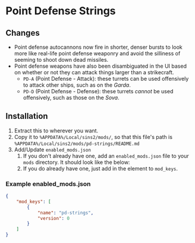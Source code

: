 # Point Defense Strings

## Changes

- Point defense autocannons now fire in shorter, denser bursts to look more like real-life point defense weaponry and avoid the silliness of seeming to shoot down dead missiles.
- Point defense weapons have also been disambiguated in the UI based on whether or not they can attack things larger than a strikecraft.
  - `PD-A` (Point Defense - Attack): these turrets can be used offensively to attack other ships, such as on the _Garda_.
  - `PD-D` (Point Defense - Defense): these turrets _cannot_ be used offensively, such as those on the _Sova_.

## Installation

1. Extract this to wherever you want.
2. Copy it to `%APPDATA%/Local/sins2/mods/`, so that this file's path is `%APPDATA%/Local/sins2/mods/pd-strings/README.md`
3. Add/Update `enabled_mods.json`
    1. If you don't already have one, add an `enabled_mods.json` file to your `mods` directory. It should look like the below:
    2. If you do already have one, just add in the element to `mod_keys`.

### Example enabled_mods.json

```json
{
    "mod_keys": [
        {
            "name": "pd-strings",
            "version": 0
        }
    ]
}
```
